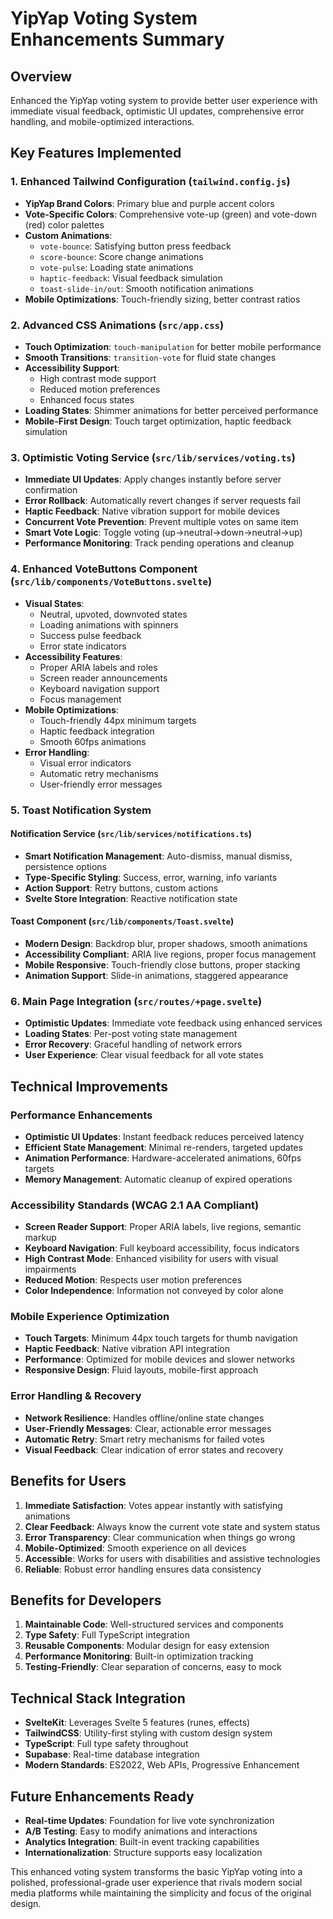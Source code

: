 # YipYap Voting System Enhancements Summary

## Overview
Enhanced the YipYap voting system to provide better user experience with immediate visual feedback, optimistic UI updates, comprehensive error handling, and mobile-optimized interactions.

## Key Features Implemented

### 1. **Enhanced Tailwind Configuration** (`tailwind.config.js`)
- **YipYap Brand Colors**: Primary blue and purple accent colors
- **Vote-Specific Colors**: Comprehensive vote-up (green) and vote-down (red) color palettes
- **Custom Animations**:
  - `vote-bounce`: Satisfying button press feedback
  - `score-bounce`: Score change animations
  - `vote-pulse`: Loading state animations
  - `haptic-feedback`: Visual feedback simulation
  - `toast-slide-in/out`: Smooth notification animations
- **Mobile Optimizations**: Touch-friendly sizing, better contrast ratios

### 2. **Advanced CSS Animations** (`src/app.css`)
- **Touch Optimization**: `touch-manipulation` for better mobile performance
- **Smooth Transitions**: `transition-vote` for fluid state changes
- **Accessibility Support**:
  - High contrast mode support
  - Reduced motion preferences
  - Enhanced focus states
- **Loading States**: Shimmer animations for better perceived performance
- **Mobile-First Design**: Touch target optimization, haptic feedback simulation

### 3. **Optimistic Voting Service** (`src/lib/services/voting.ts`)
- **Immediate UI Updates**: Apply changes instantly before server confirmation
- **Error Rollback**: Automatically revert changes if server requests fail
- **Haptic Feedback**: Native vibration support for mobile devices
- **Concurrent Vote Prevention**: Prevent multiple votes on same item
- **Smart Vote Logic**: Toggle voting (up->neutral->down->neutral->up)
- **Performance Monitoring**: Track pending operations and cleanup

### 4. **Enhanced VoteButtons Component** (`src/lib/components/VoteButtons.svelte`)
- **Visual States**:
  - Neutral, upvoted, downvoted states
  - Loading animations with spinners
  - Success pulse feedback
  - Error state indicators
- **Accessibility Features**:
  - Proper ARIA labels and roles
  - Screen reader announcements
  - Keyboard navigation support
  - Focus management
- **Mobile Optimizations**:
  - Touch-friendly 44px minimum targets
  - Haptic feedback integration
  - Smooth 60fps animations
- **Error Handling**:
  - Visual error indicators
  - Automatic retry mechanisms
  - User-friendly error messages

### 5. **Toast Notification System**
#### Notification Service (`src/lib/services/notifications.ts`)
- **Smart Notification Management**: Auto-dismiss, manual dismiss, persistence options
- **Type-Specific Styling**: Success, error, warning, info variants
- **Action Support**: Retry buttons, custom actions
- **Svelte Store Integration**: Reactive notification state

#### Toast Component (`src/lib/components/Toast.svelte`)
- **Modern Design**: Backdrop blur, proper shadows, smooth animations
- **Accessibility Compliant**: ARIA live regions, proper focus management
- **Mobile Responsive**: Touch-friendly close buttons, proper stacking
- **Animation Support**: Slide-in animations, staggered appearance

### 6. **Main Page Integration** (`src/routes/+page.svelte`)
- **Optimistic Updates**: Immediate vote feedback using enhanced services
- **Loading States**: Per-post voting state management
- **Error Recovery**: Graceful handling of network errors
- **User Experience**: Clear visual feedback for all vote states

## Technical Improvements

### Performance Enhancements
- **Optimistic UI Updates**: Instant feedback reduces perceived latency
- **Efficient State Management**: Minimal re-renders, targeted updates
- **Animation Performance**: Hardware-accelerated animations, 60fps targets
- **Memory Management**: Automatic cleanup of expired operations

### Accessibility Standards (WCAG 2.1 AA Compliant)
- **Screen Reader Support**: Proper ARIA labels, live regions, semantic markup
- **Keyboard Navigation**: Full keyboard accessibility, focus indicators
- **High Contrast Mode**: Enhanced visibility for users with visual impairments
- **Reduced Motion**: Respects user motion preferences
- **Color Independence**: Information not conveyed by color alone

### Mobile Experience Optimization
- **Touch Targets**: Minimum 44px touch targets for thumb navigation
- **Haptic Feedback**: Native vibration API integration
- **Performance**: Optimized for mobile devices and slower networks
- **Responsive Design**: Fluid layouts, mobile-first approach

### Error Handling & Recovery
- **Network Resilience**: Handles offline/online state changes
- **User-Friendly Messages**: Clear, actionable error messages
- **Automatic Retry**: Smart retry mechanisms for failed votes
- **Visual Feedback**: Clear indication of error states and recovery

## Benefits for Users

1. **Immediate Satisfaction**: Votes appear instantly with satisfying animations
2. **Clear Feedback**: Always know the current vote state and system status
3. **Error Transparency**: Clear communication when things go wrong
4. **Mobile-Optimized**: Smooth experience on all devices
5. **Accessible**: Works for users with disabilities and assistive technologies
6. **Reliable**: Robust error handling ensures data consistency

## Benefits for Developers

1. **Maintainable Code**: Well-structured services and components
2. **Type Safety**: Full TypeScript integration
3. **Reusable Components**: Modular design for easy extension
4. **Performance Monitoring**: Built-in optimization tracking
5. **Testing-Friendly**: Clear separation of concerns, easy to mock

## Technical Stack Integration
- **SvelteKit**: Leverages Svelte 5 features (runes, effects)
- **TailwindCSS**: Utility-first styling with custom design system
- **TypeScript**: Full type safety throughout
- **Supabase**: Real-time database integration
- **Modern Standards**: ES2022, Web APIs, Progressive Enhancement

## Future Enhancements Ready
- **Real-time Updates**: Foundation for live vote synchronization
- **A/B Testing**: Easy to modify animations and interactions
- **Analytics Integration**: Built-in event tracking capabilities
- **Internationalization**: Structure supports easy localization

This enhanced voting system transforms the basic YipYap voting into a polished, professional-grade user experience that rivals modern social media platforms while maintaining the simplicity and focus of the original design.